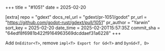 +++
title = "#1051"
date = 2025-02-20

[extra]
repo = "gdext"
docs_rel_url = "gdext/pr-1051/godot"
pr_url = "https://github.com/godot-rust/gdext/pull/1051"
pr_author = "Yarwin"
sort_key = 2025-02-20
date_time = 2025-02-20T15:57:35Z
commit_sha = "64edf8f6981b422f9164963569dcddaef31a6228"
+++

Add `OnEditor<T>`, remove `impl<T> Export for Gd<T>` and `DynGd<T, D>`
